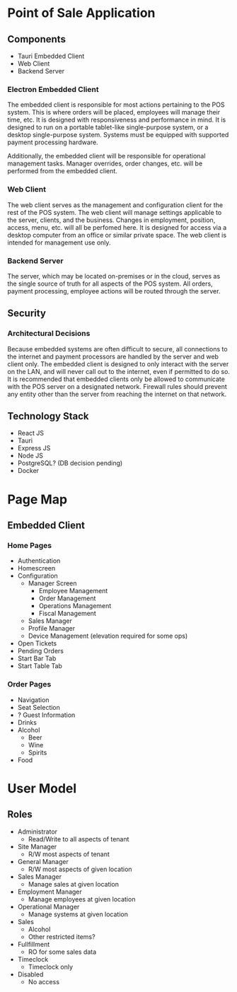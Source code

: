 # Point of Sale Application

## Components
- Tauri Embedded Client
- Web Client
- Backend Server

### Electron Embedded Client
The embedded client is responsible for most actions pertaining to the POS system. This is where orders will be placed, employees will manage their time, etc. It is designed with responsiveness and performance in mind. It is designed to run on a portable tablet-like single-purpose system, or a desktop single-purpose system. Systems must be equipped with supported payment processing hardware.

Additionally, the embedded client will be responsible for operational management tasks. Manager overrides, order changes, etc. will be performed from the embedded client.

### Web Client
The web client serves as the management and configuration client for the rest of the POS system. The web client will manage settings applicable to the server, clients, and the business. Changes in employment, position, access, menu, etc. will all be perfomed here. It is designed for access via a desktop computer from an office or similar private space. The web client is intended for management use only.

### Backend Server
The server, which may be located on-premises or in the cloud, serves as the single source of truth for all aspects of the POS system. All orders, payment processing, employee actions will be routed through the server. 

## Security
### Architectural Decisions
Because embedded systems are often difficult to secure, all connections to the internet and payment processors are handled by the server and web client only. The embedded client is designed to only interact with the server on the LAN, and will never call out to the internet, even if permitted to do so. It is recommended that embedded clients only be allowed to communicate with the POS server on a designated network. Firewall rules should prevent any entity other than the server from reaching the internet on that network.


## Technology Stack
- React JS
- Tauri
- Express JS
- Node JS
- PostgreSQL? (DB decision pending)
- Docker

# Page Map
## Embedded Client
### Home Pages
- Authentication
- Homescreen
- Configuration
    - Manager Screen
        - Employee Management
        - Order Management
        - Operations Management
        - Fiscal Management
    - Sales Manager
    - Profile Manager
    - Device Management (elevation required for some ops)
- Open Tickets
- Pending Orders
- Start Bar Tab
- Start Table Tab

### Order Pages
- Navigation
- Seat Selection
- ? Guest Information
- Drinks
- Alcohol
    - Beer
    - Wine
    - Spirits
- Food


# User Model
## Roles
- Administrator
    - Read/Write to all aspects of tenant
- Site Manager
    - R/W most aspects of tenant
- General Manager
    - R/W most aspects of given location
- Sales Manager
    - Manage sales at given location
- Employment Manager
    - Manage employees at given location
- Operational Manager
    - Manage systems at given location
- Sales
    - Alcohol
    - Other restricted items?
- Fullfillment
    - RO for some sales data
- Timeclock
    - Timeclock only
- Disabled
    - No access